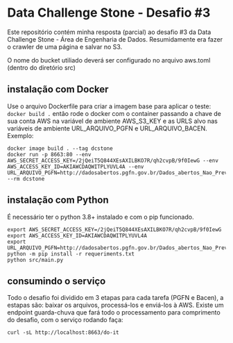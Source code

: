 # Data Challenge Stone - Desafio #3
Este repositório contém minha resposta (parcial) ao desafio #3 da Data Challenge Stone - Área de Engenharia de Dados. Resumidamente era fazer o crawler de uma página e salvar no S3.

O nome do bucket utiliado deverá ser configurado no arquivo aws.toml (dentro do diretório src)

## instalação com Docker
Use o arquivo Dockerfile para criar a imagem base para aplicar o teste: `docker build .` então rode o docker com o container passando a chave de sua conta AWS na variável de ambiente AWS_S3_KEY e as URLS alvo nas variáveis de ambiente URL_ARQUIVO_PGFN e URL_ARQUIVO_BACEN. Exemplo:
```shell
docker image build . --tag dcstone
docker run -p 8663:80 --env AWS_SECRET_ACCESS_KEY=/2jQeiT5Q844XEsAXILBKO7R/qh2cvpB/9f0IewG --env AWS_ACCESS_KEY_ID=AKIAWCDAQWITPLYUVL4A --env URL_ARQUIVO_PGFN=http://dadosabertos.pgfn.gov.br/Dados_abertos_Nao_Previdenciario.zip --rm dcstone
```

## instalação com Python
É necessário ter o python 3.8+ instalado e com o pip funcionado.
```shell
export AWS_SECRET_ACCESS_KEY=/2jQeiT5Q844XEsAXILBKO7R/qh2cvpB/9f0IewG 
export AWS_ACCESS_KEY_ID=AKIAWCDAQWITPLYUVL4A
export URL_ARQUIVO_PGFN=http://dadosabertos.pgfn.gov.br/Dados_abertos_Nao_Previdenciario.zip
python -m pip install -r requeriments.txt
python src/main.py
```

## consumindo o serviço
Todo o desafio foi dividido em 3 etapas para cada tarefa (PGFN e Bacen), a estapas são: baixar os arquivos, processá-los e enviá-los à AWS. Existe um endpoint guarda-chuva que fará todo o processamento para comprimento do desafio, com o serviço rodando faça:
```shell
curl -sL http://localhost:8663/do-it
```

